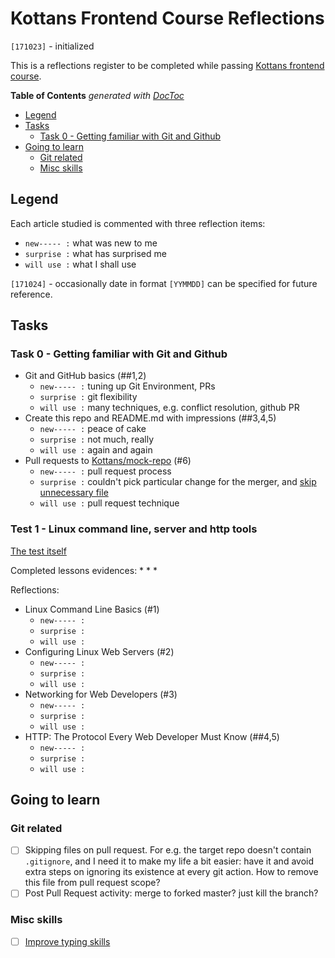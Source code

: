 # Kottans Frontend Course Reflections

`[171023]` - initialized

This is a reflections register to be completed while
passing [Kottans frontend course](https://github.com/Kottans/frontend).

<!-- START doctoc generated TOC please keep comment here to allow auto update -->
<!-- DON'T EDIT THIS SECTION, INSTEAD RE-RUN doctoc TO UPDATE -->
**Table of Contents**  *generated with [DocToc](https://github.com/thlorenz/doctoc)*

- [Legend](#legend)
- [Tasks](#tasks)
  - [Task 0 - Getting familiar with Git and Github](#task-0---getting-familiar-with-git-and-github)
- [Going to learn](#going-to-learn)
  - [Git related](#git-related)
  - [Misc skills](#misc-skills)

<!-- END doctoc generated TOC please keep comment here to allow auto update -->


## Legend

Each article studied is commented with three reflection items:
 * `new----- :` what was new to me
 * `surprise :` what has surprised me
 * `will use :` what I shall use

`[171024]` - occasionally date in format `[YYMMDD]` can be specified
for future reference.

## Tasks

### Task 0 - Getting familiar with Git and Github

 * Git and GitHub basics (##1,2)
     - `new----- :` tuning up Git Environment, PRs
     - `surprise :` git flexibility
     - `will use :` many techniques, e.g. conflict resolution, github PR
 * Create this repo and README.md with impressions (##3,4,5)
     - `new----- :` peace of cake
     - `surprise :` not much, really
     - `will use :` again and again
 * Pull requests to [Kottans/mock-repo](https://github.com/Kottans/mock-repo) (#6)
     - `new----- :` pull request process
     - `surprise :` couldn't pick particular change for the merger, and
       [skip unnecessary file](#git-related)
     - `will use :` pull request technique
     
### Test 1 - Linux command line, server and http tools
[The test itself](https://github.com/Kottans/frontend/blob/master/test01.md)

Completed lessons evidences:
 *
 *
 *

Reflections:
 * Linux Command Line Basics (#1)
     - `new----- :` 
     - `surprise :` 
     - `will use :` 
 * Configuring Linux Web Servers (#2)
     - `new----- :` 
     - `surprise :` 
     - `will use :` 
 * Networking for Web Developers (#3)
     - `new----- :` 
     - `surprise :` 
     - `will use :` 
 * HTTP: The Protocol Every Web Developer Must Know (##4,5)
     - `new----- :` 
     - `surprise :` 
     - `will use :` 

## Going to learn

### Git related

 * [ ] Skipping files on pull request. For e.g. the target repo
       doesn't contain `.gitignore`, and I need it to make my life
       a bit easier: have it and avoid extra steps on ignoring its
       existence at every git action.
       How to remove this file from pull request scope?
 * [ ] Post Pull Request activity: merge to forked master? just kill the
       branch?

### Misc skills

 * [ ] [Improve typing skills](https://www.typingclub.com/)
